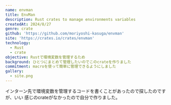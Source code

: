 ```yaml
---
name: envman
title: EnvMan
description: Rust crates to manage environments variables
createdAt: 2024/8/27
genre: crate
github: 'https://github.com/moriyoshi-kasuga/envman'
site: 'https://crates.io/crates/envman'
technology:
  - Rust
  - crate
objective: Rustで環境変数を管理するため
background: ひとつにまとめて管理したいのでこのcrateを作りました
commitment: macroを使って簡単に管理できるようにしました
gallery:
  - site.png
---
```


インターン先で環境変数を管理するコードを書くことがあったので探したのですが、いい
感じのcrateがなかったので自分で作りました。
